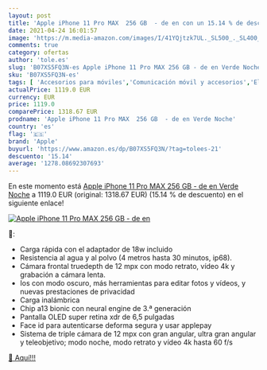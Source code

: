 ```yaml
---
layout: post
title: 'Apple iPhone 11 Pro MAX  256 GB  - de en con un 15.14 % de descuento'
date: 2021-04-24 16:01:57
image: 'https://m.media-amazon.com/images/I/41YQjtzk7UL._SL500_._SL400_.jpg'
comments: true
category: ofertas
author: 'tole.es'
slug: 'B07XS5FQ3N-es Apple iPhone 11 Pro MAX 256 GB - de en Verde Noche'
sku: 'B07XS5FQ3N-es'
tags: [ 'Accesorios para móviles','Comunicación móvil y accesorios','Electrónica','Fundas y carcasas para teléfonos móviles','apple','iphone', ]
actualPrice: 1119.0 EUR
currency: EUR
price: 1119.0
comparePrice: 1318.67 EUR
prodname: 'Apple iPhone 11 Pro MAX  256 GB  - de en Verde Noche'
country: 'es'
flag: '🇪🇸'
brand: 'Apple'
buyurl: 'https://www.amazon.es/dp/B07XS5FQ3N/?tag=tolees-21'
descuento: '15.14'
average: '1278.08692307693'
---
```


En este momento está [Apple iPhone 11 Pro MAX  256 GB  - de en Verde Noche](https://www.amazon.es/dp/B07XS5FQ3N/?tag=tolees-21) a 1119.0 EUR (original: 1318.67 EUR) (15.14 %  de descuento) en el siguiente enlace!

[![Apple iPhone 11 Pro MAX  256 GB  - de en](https://m.media-amazon.com/images/I/41YQjtzk7UL._SL500_._SL400_.jpg)](https://www.amazon.es/dp/B07XS5FQ3N/?tag=tolees-21)

🔎:

- Carga rápida con el adaptador de 18w incluido
- Resistencia al agua y al polvo (4 metros hasta 30 minutos, ip68).
- Cámara frontal truedepth de 12 mpx con modo retrato, vídeo 4k y grabación a cámara lenta.
- Ios con modo oscuro, más herramientas para editar fotos y vídeos, y nuevas prestaciones de privacidad
- Carga inalámbrica
- Chip a13 bionic con neural engine de 3.ª generación
- Pantalla OLED super retina xdr de 6,5 pulgadas
- Face id para autenticarse deforma segura y usar applepay
- Sistema de triple cámara de 12 mpx con gran angular, ultra gran angular y teleobjetivo; modo noche, modo retrato y vídeo 4k hasta 60 f/s

[🛒 Aquí!!!](https://www.amazon.es/dp/B07XS5FQ3N/?tag=tolees-21)
